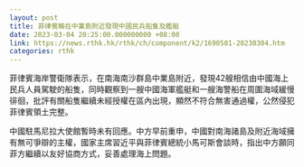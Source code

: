 ```yaml
---
layout: post
title: 菲律賓稱在中業島附近發現中國民兵船隻及艦艇
date: 2023-03-04 20:25:00.000000000 +08:00
link: https://news.rthk.hk/rthk/ch/component/k2/1690501-20230304.htm
categories: rthk
---
```


菲律賓海岸警衛隊表示，在南海南沙群島中業島附近，發現42艘相信由中國海上民兵人員駕駛的船隻，同時觀察到一艘中國海軍艦艇和一艘海警船在周圍海域緩慢徘徊，批評有關船隻繼續未經授權在區內出現，顯然不符合無害通過權，公然侵犯菲律賓領土完整。

中國駐馬尼拉大使館暫時未有回應。中方早前重申，中國對南海諸島及附近海域擁有無可爭辯的主權，國家主席習近平與菲律賓總統小馬可斯會談時，指出中方願同菲方繼續以友好協商方式，妥善處理海上問題。
